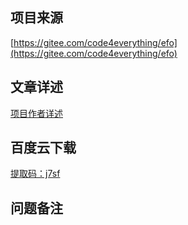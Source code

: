 ## 项目来源
[https://gitee.com/code4everything/efo](https://gitee.com/code4everything/efo)
## 文章详述
[项目作者详述](https://gitee.com/code4everything/efo)
## 百度云下载
[提取码：j7sf](https://pan.baidu.com/s/1hmVVmiKdDZcWyHoNgribXA)
## 问题备注
